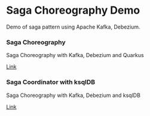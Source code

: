 Saga Choreography Demo
=============================

Demo of saga pattern using Apache Kafka, Debezium.

### Saga Choreography

Saga Choreography with Kafka, Debezium and Quarkus

[Link](choreography)

### Saga Coordinator with ksqlDB

Saga Choreography with Kafka, Debezium and ksqlDB

[Link](choreography-ksql)
